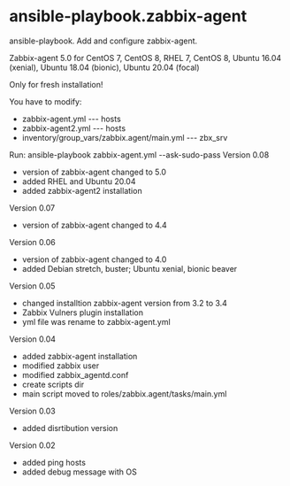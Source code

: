 # ansible-playbook.zabbix-agent
ansible-playbook. Add and configure zabbix-agent.

Zabbix-agent 5.0 for CentOS 7, CentOS 8, RHEL 7, CentOS 8, Ubuntu 16.04 (xenial), Ubuntu 18.04 (bionic), Ubuntu 20.04 (focal)

Only for fresh installation!

You have to modify:
* zabbix-agent.yml --- hosts
* zabbix-agent2.yml --- hosts
* inventory/group_vars/zabbix.agent/main.yml --- zbx_srv

Run: ansible-playbook zabbix-agent.yml --ask-sudo-pass
Version 0.08
 - version of zabbix-agent changed to 5.0
 - added RHEL and Ubuntu 20.04
 - added zabbix-agent2 installation

Version 0.07
 - version of zabbix-agent changed to 4.4

Version 0.06
 - version of zabbix-agent changed to 4.0
 - added Debian stretch, buster; Ubuntu xenial, bionic beaver

Version 0.05
 - changed installtion zabbix-agent version from 3.2 to 3.4
 - Zabbix Vulners plugin installation
 - yml file was rename to zabbix-agent.yml

Version 0.04
 - added zabbix-agent installation
 - modified zabbix user
 - modified zabbix_agentd.conf
 - create scripts dir
 - main script moved to roles/zabbix.agent/tasks/main.yml

Version 0.03
 - added disrtibution version

Version 0.02
 - added ping hosts
 - added debug message with OS
